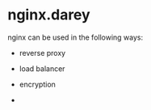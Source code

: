 # nginx.darey

nginx can be used in the following ways:
  - reverse proxy
  - load balancer
  - encryption

  - 
